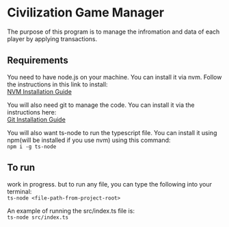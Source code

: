 # Civilization Game Manager
The purpose of this program is to manage the infromation and data of each player by applying transactions. 

## Requirements
You need to have node.js on your machine. You can install it via nvm. Follow the instructions in this link to install:  
[NVM Installation Guide](https://codedamn.com/news/nodejs/nvm-installation-setup-guide)

You will also need git to manage the code. You can install it via the instructions here:  
[Git Installation Guide](https://git-scm.com/download/mac)

You will also want ts-node to run the typescript file. You can install it using npm(will be installed if you use nvm) using this command:  
`npm i -g ts-node`

## To run
work in progress. but to run any file, you can type the following into your terminal:  
`ts-node <file-path-from-project-root>`

An example of running the src/index.ts file is:  
`ts-node src/index.ts`
